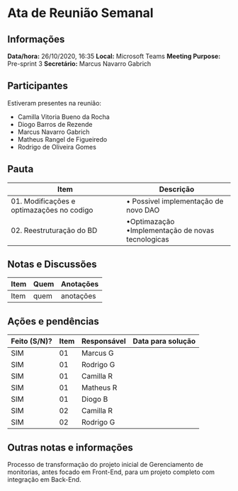 # Ata de Reunião Semanal

## Informações
**Data/hora:** 26/10/2020, 16:35 
**Local:** Microsoft Teams 
**Meeting Purpose:** Pre-sprint 3
**Secretário:** Marcus Navarro Gabrich

## Participantes
Estiveram presentes na reunião:
- Camilla Vitoria Bueno da Rocha
- Diogo Barros de Rezende
- Marcus Navarro Gabrich
- Matheus Rangel de Figueiredo
- Rodrigo de Oliveira Gomes

## Pauta

Item | Descrição
---- | ----
01. Modificações e optimazações no codigo | • Possivel implementação de novo DAO<br>
02. Reestruturação do BD | •Optimazação<br>•Implementação de novas tecnologicas

## Notas e Discussões
Item     | Quem | Anotações |
-------- | ---- | ---- |
Item     | quem | anotações |


## Ações e pendências
| Feito (S/N)? | Item | Responsável | Data para solução |
|--------------| ---- | ------------- | --------------- |
|   SIM        |  01  | Marcus G      |                 |
|   SIM        |  01  | Rodrigo G     |                 |
|   SIM        |  01  | Camilla R     |                 |
|   SIM        |  01  | Matheus R     |                 |
|   SIM        |  01  | Diogo B       |                 |
|   SIM        |  02  | Camilla R     |                 |
|   SIM        |  02  | Rodrigo G     |                 |

## Outras notas e informações
Processo de transformação do projeto inicial de Gerenciamento de monitorias,
antes focado em Front-End, para um projeto completo com integração em Back-End.
